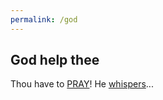 ```yaml
---
permalink: /god
---
```


## God help thee
Thou have to [PRAY](/god/prayer)!
He [whispers](/god/whisp)...
